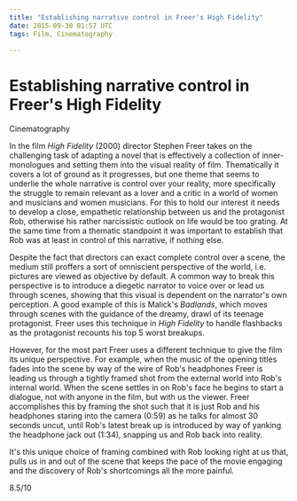```yaml
---
title: "Establishing narrative control in Freer's High Fidelity"
date: 2015-09-30 01:57 UTC
tags: Film, Cinematography

---
```


<!--
Reality

So as Rob's narcissism and poor treatment of Laura is introduced we, like Laura's friend Liz, feel betrayed by Rob, which is of course followed by more extended Rob face time as he tries to put his actions in a better light.

-->

# Establishing narrative control in Freer's High Fidelity

Cinematography

In the film *High Fidelity* (2000) director Stephen Freer takes on the challenging task of adapting a novel that is effectively a collection of inner-monologues and setting them into the visual reality of film. Thematically it covers a lot of ground as it progresses, but one theme that seems to underlie the whole narrative is control over your reality, more specifically the struggle to remain relevant as a lover and a critic in a world of women and musicians and women musicians. For this to hold our interest it needs to develop a close, empathetic relationship between us and the protagonist Rob, otherwise his rather narcissistic outlook on life would be too grating. At the same time from a thematic standpoint it was important to establish that Rob was at least in control of this narrative, if nothing else.

Despite the fact that directors can exact complete control over a scene, the medium still proffers a sort of omniscient perspective of the world, i.e. pictures are viewed as objective by default. A common way to break this perspective is to introduce a diegetic narrator to voice over or lead us through scenes, showing that this visual is dependent on the narrator's own perception. A good example of this is Malick's *Badlands*, which moves through scenes with the guidance of the dreamy, drawl of its teenage protagonist. Freer uses this technique in *High Fidelity* to handle flashbacks as the protagonist recounts his top 5 worst breakups.

However, for the most part Freer uses a different technique to give the film its unique perspective. For example, when the music of the opening titles fades into the scene by way of the wire of Rob's headphones Freer is leading us through a tightly framed shot from the external world into Rob's internal world. When the scene settles in on Rob's face he begins to start a dialogue, not with anyone in the film, but with us the viewer. Freer accomplishes this by framing the shot such that it is just Rob and his headphones staring into the camera (0:59) as he talks for almost 30 seconds uncut, until Rob's latest break up is introduced by way of yanking the headphone jack out (1:34), snapping us and Rob back into reality.

It's this unique choice of framing combined with Rob looking right at us that, pulls us in and out of the scene that keeps the pace of the movie engaging and the discovery of Rob's shortcomings all the more painful.

8.5/10

